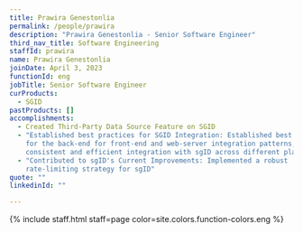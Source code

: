 ```yaml
---
title: Prawira Genestonlia
permalink: /people/prawira
description: "Prawira Genestonlia - Senior Software Engineer"
third_nav_title: Software Engineering
staffId: prawira
name: Prawira Genestonlia
joinDate: April 3, 2023
functionId: eng
jobTitle: Senior Software Engineer
curProducts:
  - SGID
pastProducts: []
accomplishments:
  - Created Third-Party Data Source Feature on SGID
  - "Established best practices for SGID Integration: Established best practices
    for the back-end for front-end and web-server integration patterns, ensuring
    consistent and efficient integration with sgID across different platforms"
  - "Contributed to sgID's Current Improvements: Implemented a robust
    rate-limiting strategy for sgID"
quote: ""
linkedinId: ""

---
```


{% include staff.html staff=page color=site.colors.function-colors.eng %}
